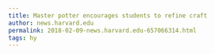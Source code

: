 ```yaml
---
title: Master potter encourages students to refine craft
author: news.harvard.edu
permalink: 2018-02-09-news.harvard.edu-657066314.html
tags: hy
---
```


